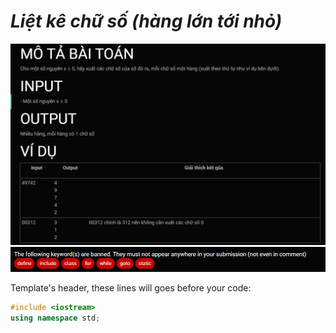***Liệt kê chữ số (hàng lớn tới nhỏ)***
===
![alt text](image.png)
![alt text](image-1.png)

Template's header, these lines will goes before your code:<br>
```c++
#include <iostream>
using namespace std;


```
